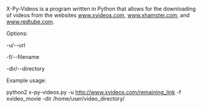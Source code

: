 X-Py-Videos is a program written in Python that allows for the downloading
of videos from the websites www.xvideos.com, www.xhamster.com, and www.redtube.com.

Options:

-u/--url

-f/--filename

-dir/--directory

Example usage:

python2 x-py-videos.py -u http://www.xvideos.com/remaining_link -f xvideo_movie -dir /home/user/video_directory/
